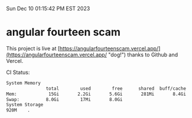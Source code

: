 Sun Dec 10 01:15:42 PM EST 2023

# angular fourteen scam


This project is live at [https://angularfourteenscam.vercel.app/](https://angularfourteenscam.vercel.app/ "dog!") thanks to Github and Vercel.

CI Status: 

```bash
System Memory
               total        used        free      shared  buff/cache   available
Mem:            15Gi       2.2Gi       5.6Gi       281Mi       8.4Gi        13Gi
Swap:          8.0Gi        17Mi       8.0Gi
System Storage
920M	.
